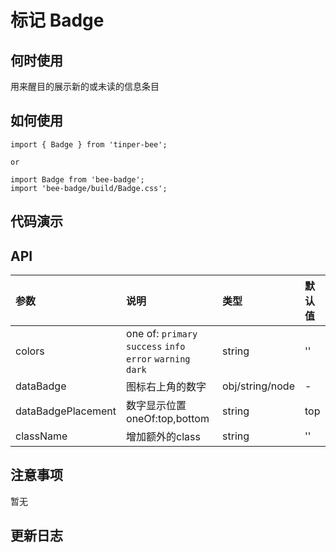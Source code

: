 # 标记 Badge

## 何时使用
用来醒目的展示新的或未读的信息条目

## 如何使用

```
import { Badge } from 'tinper-bee';

or

import Badge from 'bee-badge';
import 'bee-badge/build/Badge.css';

```

## 代码演示

## API

|参数|说明|类型|默认值|
|:--|:---|:--|:---|
|colors|one of: `primary` `success` `info` `error`  `warning` `dark`|string|''|
|dataBadge|图标右上角的数字|obj/string/node|-|
|dataBadgePlacement|数字显示位置 oneOf:top,bottom|string|top|
|className|增加额外的class|string|''|


## 注意事项

暂无

## 更新日志
